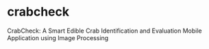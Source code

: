 # crabcheck
CrabCheck: A Smart Edible Crab Identification and Evaluation Mobile Application using Image Processing
